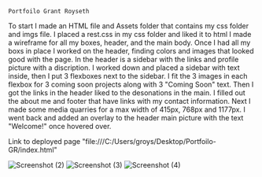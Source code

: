     Portfoilo Grant Royseth
To start I made an HTML file and Assets folder that contains my css folder and imgs file.
I placed a rest.css in my css folder and liked it to html
I made a wireframe for all my boxes, header, and the main body.
Once I had all my boxs in place I worked on the header, finding colors and images that looked good
with the page.
In the header is a sidebar with the links and profile picture with a discription.
I worked down and placed a sidebar with text inside, then I put 3 flexboxes next to the sidebar.
I fit the 3 images in each flexbox for 3 coming soon projects along with 3 "Coming Soon" text.
Then I got the links in the header liked to the desonations in the main.
I filled out the about me and footer that have links with my contact information.
Next I made some media quarries for a max width of 415px, 768px and 1177px.
I went back and added an overlay to the header main picture with the text "Welcome!" once hovered over.
    
    

Link to deployed page "file:///C:/Users/groys/Desktop/Portfoilo-GR/index.html"
    





![Screenshot (2)](https://user-images.githubusercontent.com/90479839/146094187-f6664823-d886-4f66-ad1b-f09c8fb3aba5.png)
![Screenshot (3)](https://user-images.githubusercontent.com/90479839/146094195-38228586-3d70-439d-9128-f7017e09b4e9.png)
![Screenshot (4)](https://user-images.githubusercontent.com/90479839/146094202-0e70b85a-3756-423b-a528-26c9ddc4ef09.png)
